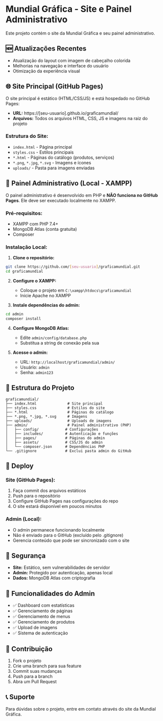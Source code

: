 # Mundial Gráfica - Site e Painel Administrativo

Este projeto contém o site da Mundial Gráfica e seu painel administrativo.

## 🆕 Atualizações Recentes
- Atualização do layout com imagem de cabeçalho colorida
- Melhorias na navegação e interface do usuário
- Otimização da experiência visual

## 🌐 Site Principal (GitHub Pages)

O site principal é estático (HTML/CSS/JS) e está hospedado no GitHub Pages:
- **URL:** https://[seu-usuario].github.io/graficamundial/
- **Arquivos:** Todos os arquivos HTML, CSS, JS e imagens na raiz do projeto

### Estrutura do Site:
- `index.html` - Página principal
- `styles.css` - Estilos principais
- `*.html` - Páginas do catálogo (produtos, serviços)
- `*.png`, `*.jpg`, `*.svg` - Imagens e ícones
- `uploads/` - Pasta para imagens enviadas

## 🔧 Painel Administrativo (Local - XAMPP)

O painel administrativo é desenvolvido em PHP e **NÃO funciona no GitHub Pages**. 
Ele deve ser executado localmente no XAMPP.

### Pré-requisitos:
- XAMPP com PHP 7.4+
- MongoDB Atlas (conta gratuita)
- Composer

### Instalação Local:

1. **Clone o repositório:**
```bash
git clone https://github.com/[seu-usuario]/graficamundial.git
cd graficamundial
```

2. **Configure o XAMPP:**
   - Coloque o projeto em `C:\xampp\htdocs\graficamundial`
   - Inicie Apache no XAMPP

3. **Instale dependências do admin:**
```bash
cd admin
composer install
```

4. **Configure MongoDB Atlas:**
   - Edite `admin/config/database.php`
   - Substitua a string de conexão pela sua

5. **Acesse o admin:**
   - URL: `http://localhost/graficamundial/admin/`
   - Usuário: `admin`
   - Senha: `admin123`

## 📁 Estrutura do Projeto

```
graficamundial/
├── index.html              # Site principal
├── styles.css              # Estilos do site
├── *.html                  # Páginas do catálogo
├── *.png, *.jpg, *.svg     # Imagens
├── uploads/                # Uploads de imagens
├── admin/                  # Painel administrativo (PHP)
│   ├── config/            # Configurações
│   ├── includes/          # Autenticação e funções
│   ├── pages/             # Páginas do admin
│   ├── assets/            # CSS/JS do admin
│   └── composer.json      # Dependências PHP
└── .gitignore             # Exclui pasta admin do GitHub
```

## 🚀 Deploy

### Site (GitHub Pages):
1. Faça commit dos arquivos estáticos
2. Push para o repositório
3. Configure GitHub Pages nas configurações do repo
4. O site estará disponível em poucos minutos

### Admin (Local):
- O admin permanece funcionando localmente
- Não é enviado para o GitHub (excluído pelo .gitignore)
- Gerencia conteúdo que pode ser sincronizado com o site

## 🔐 Segurança

- **Site:** Estático, sem vulnerabilidades de servidor
- **Admin:** Protegido por autenticação, apenas local
- **Dados:** MongoDB Atlas com criptografia

## 📝 Funcionalidades do Admin

- ✅ Dashboard com estatísticas
- ✅ Gerenciamento de páginas
- ✅ Gerenciamento de menus
- ✅ Gerenciamento de produtos
- ✅ Upload de imagens
- ✅ Sistema de autenticação

## 🤝 Contribuição

1. Fork o projeto
2. Crie uma branch para sua feature
3. Commit suas mudanças
4. Push para a branch
5. Abra um Pull Request

## 📞 Suporte

Para dúvidas sobre o projeto, entre em contato através do site da Mundial Gráfica.